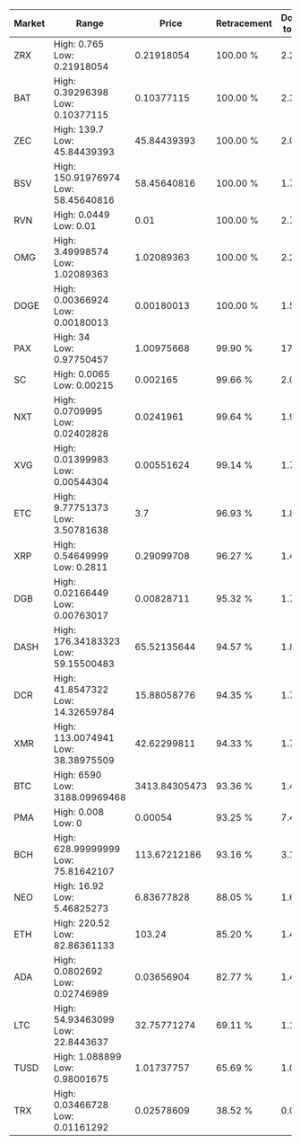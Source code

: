 | Market | Range | Price| Retracement | Doubles to 50% |
| --- | --- | --- | --- | --- |
| ZRX | High: 0.765<br />Low: 0.21918054 | 0.21918054 | 100.00 % | 2.25 |
| BAT | High: 0.39296398<br />Low: 0.10377115 | 0.10377115 | 100.00 % | 2.39 |
| ZEC | High: 139.7<br />Low: 45.84439393 | 45.84439393 | 100.00 % | 2.02 |
| BSV | High: 150.91976974<br />Low: 58.45640816 | 58.45640816 | 100.00 % | 1.79 |
| RVN | High: 0.0449<br />Low: 0.01 | 0.01 | 100.00 % | 2.75 |
| OMG | High: 3.49998574<br />Low: 1.02089363 | 1.02089363 | 100.00 % | 2.21 |
| DOGE | High: 0.00366924<br />Low: 0.00180013 | 0.00180013 | 100.00 % | 1.52 |
| PAX | High: 34<br />Low: 0.97750457 | 1.00975668 | 99.90 % | 17.32 |
| SC | High: 0.0065<br />Low: 0.00215 | 0.002165 | 99.66 % | 2.00 |
| NXT | High: 0.0709995<br />Low: 0.02402828 | 0.0241961 | 99.64 % | 1.96 |
| XVG | High: 0.01399983<br />Low: 0.00544304 | 0.00551624 | 99.14 % | 1.76 |
| ETC | High: 9.77751373<br />Low: 3.50781638 | 3.7 | 96.93 % | 1.80 |
| XRP | High: 0.54649999<br />Low: 0.2811 | 0.29099708 | 96.27 % | 1.42 |
| DGB | High: 0.02166449<br />Low: 0.00763017 | 0.00828711 | 95.32 % | 1.77 |
| DASH | High: 176.34183323<br />Low: 59.15500483 | 65.52135644 | 94.57 % | 1.80 |
| DCR | High: 41.8547322<br />Low: 14.32659784 | 15.88058776 | 94.35 % | 1.77 |
| XMR | High: 113.0074941<br />Low: 38.38975509 | 42.62299811 | 94.33 % | 1.78 |
| BTC | High: 6590<br />Low: 3188.09969468 | 3413.84305473 | 93.36 % | 1.43 |
| PMA | High: 0.008<br />Low: 0 | 0.00054 | 93.25 % | 7.41 |
| BCH | High: 628.99999999<br />Low: 75.81642107 | 113.67212186 | 93.16 % | 3.10 |
| NEO | High: 16.92<br />Low: 5.46825273 | 6.83677828 | 88.05 % | 1.64 |
| ETH | High: 220.52<br />Low: 82.86361133 | 103.24 | 85.20 % | 1.47 |
| ADA | High: 0.0802692<br />Low: 0.02746989 | 0.03656904 | 82.77 % | 1.47 |
| LTC | High: 54.93463099<br />Low: 22.8443637 | 32.75771274 | 69.11 % | 1.19 |
| TUSD | High: 1.088899<br />Low: 0.98001675 | 1.01737757 | 65.69 % | 1.02 |
| TRX | High: 0.03466728<br />Low: 0.01161292 | 0.02578609 | 38.52 % | 0.00 |
